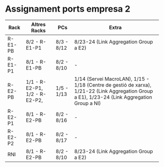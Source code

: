 # Assignament ports empresa 2
| Rack    | Altres Racks                                            | PCs        | Extra                                                           |
|---------|---------------------------------------------------------|------------|-----------------------------------------------------------------|
| R-E1-PB | 8/2 - R-E1-P1                            | 8/3 - 8/12 |8/23-24 (Link Aggregation Group a E2)|
| R-E1-P1 | 8/1 - R-E1-PB                                           | 8/2 - 8/10 | -                                                               |
| R-E2-PB | 1/1 - R-E2-P1, 1/2 - R-E2-P2, | 1/5 - 1/13 | 1/14 (Servei MacroLAN), 1/15 - 1/18 (Centre de gestió de xarxa), 1/21-22 (Link Aggregation Group a E1), 1/23-24 (Link Aggregation Group a NI) |
| R-E2-P1 | 8/1 - R-E2-PB                                           | 8/2 - 8/16 | -                                                               |
| R-E2-P2 | 8/1 - R-E2-PB                                           | 8/2 - 8/17 | -                                                               |
| RNI     | 8/1 - R-E2-PB                                           | 8/2 - 8/10 |8/23-24 (Link Aggregation Group a E2)|
